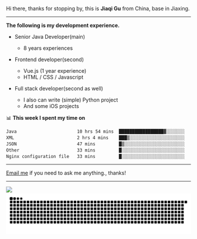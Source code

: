 Hi there, thanks for stopping by, this is **Jiaqi Gu** from China, base in Jiaxing.

---

**The following is my development experience.**

- Senior Java Developer(main)
  - 8 years experiences

- Frontend developer(second)
  - Vue.js (1 year experience)
  - HTML / CSS / Javascript
  
- Full stack developer(second as well)
  - I also can write (simple) Python project
  - And some iOS projects

📊 **This week I spent my time on**
<!--START_SECTION:waka-->

```txt
Java                       10 hrs 54 mins  █████████████████▓░░░░░░░   70.81 %
XML                        2 hrs 4 mins    ███▒░░░░░░░░░░░░░░░░░░░░░   13.50 %
JSON                       47 mins         █▒░░░░░░░░░░░░░░░░░░░░░░░   05.17 %
Other                      33 mins         █░░░░░░░░░░░░░░░░░░░░░░░░   03.65 %
Nginx configuration file   33 mins         █░░░░░░░░░░░░░░░░░░░░░░░░   03.59 %
```

<!--END_SECTION:waka-->

---

[Email me](mailto:htk2klwgr@mozmail.com?subject=Hiring_from_GitHub) if you need to ask me anything., thanks!

---

![]( https://visitor-badge.glitch.me/badge?page_id=githubgujiaqi)
![]( https://github.com/droid-Q/droid-Q/raw/output/github-contribution-grid-snake.svg#gh-dark-mode-only)
